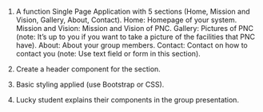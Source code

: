 1. A function Single Page Application with 5 sections (Home, Mission   and Vision, Gallery, About,
    Contact).
    Home: Homepage of your system.
    Mission and Vision: Mission and Vision of PNC.
    Gallery: Pictures of PNC (note: It’s up to you if you want to take a picture of the facilities
    that PNC have).
    About: About your group members.
    Contact: Contact on how to contact you (note: Use text field or form in this section).

2. Create a header component for the section.

3. Basic styling applied (use Bootstrap or CSS).

4. Lucky student explains their components in the group presentation.